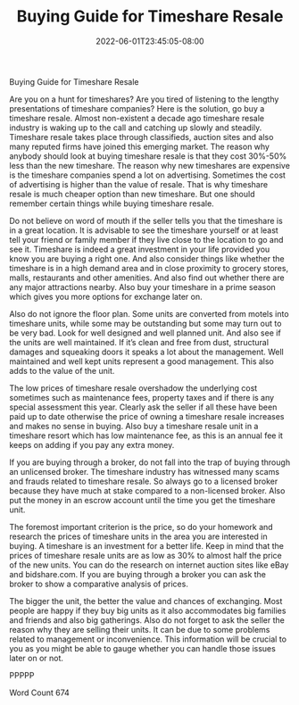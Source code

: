 ﻿---
title: "Buying Guide for Timeshare Resale"
date: 2022-06-01T23:45:05-08:00
description: "Time-Share Investments Tips for Web Success"
featured_image: "/images/Time-Share Investments.jpg"
tags: ["Time Share Investments"]
---

Buying Guide for Timeshare Resale

Are you on a hunt for timeshares? Are you tired of listening to the lengthy presentations of timeshare companies? Here is the solution, go buy a timeshare resale. Almost non-existent a decade ago timeshare resale industry is waking up to the call and catching up slowly and steadily. Timeshare resale takes place through classifieds, auction sites and also many reputed firms have joined this emerging market. The reason why anybody should look at buying timeshare resale is that they cost 30%-50% less than the new timeshare. The reason why new timeshares are expensive is the timeshare companies spend a lot on advertising. Sometimes the cost of advertising is higher than the value of resale. That is why timeshare resale is much cheaper option than new timeshare. But one should remember certain things while buying timeshare resale.

Do not believe on word of mouth if the seller tells you that the timeshare is in a great location. It is advisable to see the timeshare yourself or at least tell your friend or family member if they live close to the location to go and see it. Timeshare is indeed a great investment in your life provided you know you are buying a right one. And also consider things like whether the timeshare is in a high demand area and in close proximity to grocery stores, malls, restaurants and other amenities. And also find out whether there are any major attractions nearby. Also buy your timeshare in a prime season which gives you more options for exchange later on.

Also do not ignore the floor plan. Some units are converted from motels into timeshare units, while some may be outstanding but some may turn out to be very bad. Look for well designed and well planned unit. And also see if the units are well maintained. If it’s clean and free from dust, structural damages and squeaking doors it speaks a lot about the management. Well maintained and well kept units represent a good management. This also adds to the value of the unit.

The low prices of timeshare resale overshadow the underlying cost sometimes such as maintenance fees, property taxes and if there is any special assessment this year. Clearly ask the seller if all these have been paid up to date otherwise the price of owning a timeshare resale increases and makes no sense in buying. Also buy a timeshare resale unit in a timeshare resort which has low maintenance fee, as this is an annual fee it keeps on adding if you pay any extra money.

If you are buying through a broker, do not fall into the trap of buying through an unlicensed broker. The timeshare industry has witnessed many scams and frauds related to timeshare resale. So always go to a licensed broker because they have much at stake compared to a non-licensed broker. Also put the money in an escrow account until the time you get the timeshare unit.

The foremost important criterion is the price, so do your homework and research the prices of timeshare units in the area you are interested in buying. A timeshare is an investment for a better life. Keep in mind that the prices of timeshare resale units are as low as 30% to almost half the price of the new units. You can do the research on internet auction sites like eBay and bidshare.com. If you are buying through a broker you can ask the broker to show a comparative analysis of prices. 

The bigger the unit, the better the value and chances of exchanging. Most people are happy if they buy big units as it also accommodates big families and friends and also big gatherings. Also do not forget to ask the seller the reason why they are selling their units. It can be due to some problems related to management or inconvenience. This information will be crucial to you as you might be able to gauge whether you can handle those issues later on or not. 

PPPPP

Word Count 674





